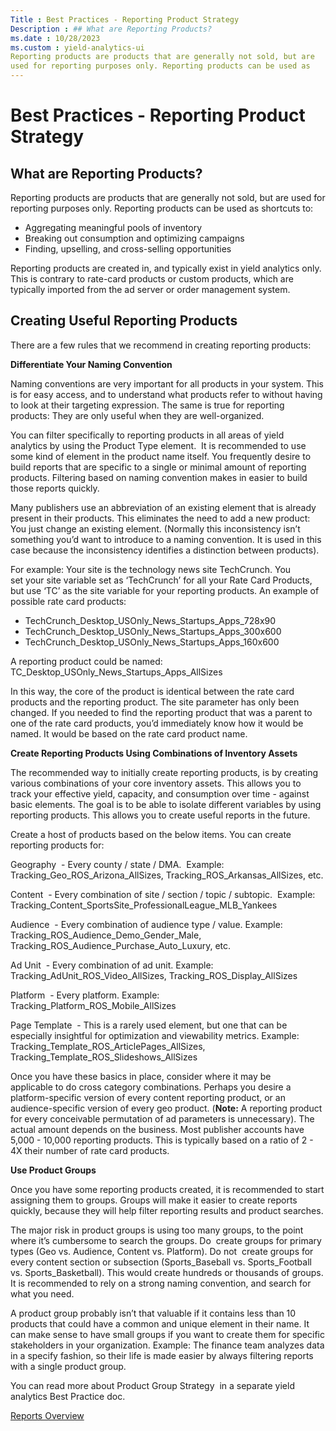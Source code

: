 ```yaml
---
Title : Best Practices - Reporting Product Strategy
Description : ## What are Reporting Products?
ms.date : 10/28/2023
ms.custom : yield-analytics-ui
Reporting products are products that are generally not sold, but are
used for reporting purposes only. Reporting products can be used as
---
```



# Best Practices - Reporting Product Strategy





## What are Reporting Products?

Reporting products are products that are generally not sold, but are
used for reporting purposes only. Reporting products can be used as
shortcuts to:

- Aggregating meaningful pools of inventory
- Breaking out consumption and optimizing campaigns
- Finding, upselling, and cross-selling opportunities

Reporting products are created in, and typically exist in yield
analytics only. This is contrary to rate-card products or custom
products, which are typically imported from the ad server or order
management system.





## Creating Useful Reporting Products

There are a few rules that we recommend in creating reporting products:

**Differentiate Your Naming Convention**

Naming conventions are very important for all products in your system.
This is for easy access, and to understand what products refer to
without having to look at their targeting expression. The same is true
for reporting products: They are only useful when they are
well-organized.

You can filter specifically to reporting products in all areas of yield
analytics by using the Product Type element.  It is recommended to use
some kind of element in the product name itself. You frequently desire
to build reports that are specific to a single or minimal amount of
reporting products. Filtering based on naming convention makes in easier
to build those reports quickly.

Many publishers use an abbreviation of an existing element that is
already present in their products. This eliminates the need to add a new
product: You just change an existing element. (Normally this
inconsistency isn’t something you’d want to introduce to a naming
convention. It is used in this case because the inconsistency identifies
a distinction between products).

For example: Your site is the technology news site TechCrunch. You
set your site variable set as ‘TechCrunch’ for all your Rate Card
Products, but use ‘TC’ as the site variable for your reporting products.
An example of possible rate card products:

- TechCrunch_Desktop_USOnly_News_Startups_Apps_728x90
- TechCrunch_Desktop_USOnly_News_Startups_Apps_300x600
- TechCrunch_Desktop_USOnly_News_Startups_Apps_160x600

A reporting product could be named:
TC_Desktop_USOnly_News_Startups_Apps_AllSizes

In this way, the core of the product is identical between the rate card
products and the reporting product. The site parameter has only been
changed. If you needed to find the reporting product that was a parent
to one of the rate card products, you’d immediately know how it would be
named. It would be based on the rate card product name.

**Create Reporting Products Using Combinations of Inventory Assets**

The recommended way to initially create reporting products, is by
creating various combinations of your core inventory assets. This allows
you to track your effective yield, capacity, and consumption over time
- against basic elements. The goal is to be able to isolate different
variables by using reporting products. This allows you to create useful
reports in the future.

Create a host of products based on the below items. You can create
reporting products for:

Geography  - Every county / state / DMA.  Example:
Tracking_Geo_ROS_Arizona_AllSizes, Tracking_ROS_Arkansas_AllSizes, etc.

Content  - Every combination of site / section / topic / subtopic. 
Example: Tracking_Content_SportsSite_ProfessionalLeague_MLB_Yankees

Audience  - Every combination of audience type / value. Example:
Tracking_ROS_Audience_Demo_Gender_Male,
Tracking_ROS_Audience_Purchase_Auto_Luxury, etc.

Ad Unit  - Every combination of ad unit. Example:
Tracking_AdUnit_ROS_Video_AllSizes, Tracking_ROS_Display_AllSizes

Platform  - Every platform. Example:
Tracking_Platform_ROS_Mobile_AllSizes

Page Template  - This is a rarely used element, but one that can be
especially insightful for optimization and viewability metrics. Example:
Tracking_Template_ROS_ArticlePages_AllSizes,
Tracking_Template_ROS_Slideshows_AllSizes

Once you have these basics in place, consider where it may be
applicable to do cross category combinations. Perhaps you desire a
platform-specific version of every content reporting product, or an
audience-specific version of every geo product. (<b>Note:</b> A reporting
product for every conceivable permutation of ad parameters is
unnecessary). The actual amount depends on the business. Most publisher
accounts have 5,000 - 10,000 reporting products. This is typically
based on a ratio of 2 - 4X their number of rate card products.

**Use Product Groups**

Once you have some reporting products created, it is recommended
to start assigning them to groups. Groups will make it easier to create
reports quickly, because they will help filter reporting results and
product searches.

The major risk in product groups is using too many groups, to the point
where it’s cumbersome to search the groups. Do  create groups for
primary types (Geo vs. Audience, Content vs. Platform). Do not  create
groups for every content section or subsection (Sports_Baseball vs.
Sports_Football vs. Sports_Basketball). This would create hundreds or
thousands of groups. It is recommended to rely on a strong naming
convention, and search for what you need.

A product group probably isn’t that valuable if it contains less than 10
products that could have a common and unique element in their name. It
can make sense to have small groups if you want to create them for
specific stakeholders in your organization. Example: The finance
team analyzes data in a specify fashion, so their life is made easier by
always filtering reports with a single product group.

You can read more about Product Group Strategy  in a separate yield
analytics Best Practice doc.





<a href="reports-overview.md" class="link">Reports
Overview</a>






